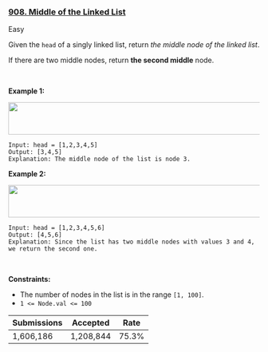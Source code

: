 ### [908. Middle of the Linked List](https://leetcode.com/problems/middle-of-the-linked-list/)

Easy

Given the `` head `` of a singly linked list, return _the middle node of the linked list_.

If there are two middle nodes, return __the second middle__ node.

 

<strong class="example">Example 1:</strong>

<img alt="" src="https://assets.leetcode.com/uploads/2021/07/23/lc-midlist1.jpg" style="width: 544px; height: 65px;"/>

```
Input: head = [1,2,3,4,5]
Output: [3,4,5]
Explanation: The middle node of the list is node 3.
```

<strong class="example">Example 2:</strong>

<img alt="" src="https://assets.leetcode.com/uploads/2021/07/23/lc-midlist2.jpg" style="width: 664px; height: 65px;"/>

```
Input: head = [1,2,3,4,5,6]
Output: [4,5,6]
Explanation: Since the list has two middle nodes with values 3 and 4, we return the second one.
```

 

__Constraints:__

*   The number of nodes in the list is in the range `` [1, 100] ``.
*   `` 1 <= Node.val <= 100 ``

| Submissions    | Accepted     | Rate   |
| -------------- | ------------ | ------ |
| 1,606,186 | 1,208,844 | 75.3% |